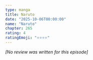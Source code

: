 ```yaml
---
type: manga
title: Naruto
date: "2025-10-06T00:00:00"
name: "Naruto"
chapter: 265
rating: 4
ratingEmoji: "⭐️⭐️⭐️⭐️"
---
```


_[No review was written for this episode]_